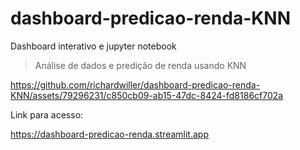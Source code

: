 # dashboard-predicao-renda-KNN
Dashboard interativo e jupyter notebook 
> Análise de dados e predição de renda usando KNN


https://github.com/richardwiller/dashboard-predicao-renda-KNN/assets/79296231/c850cb09-ab15-47dc-8424-fd8186cf702a

Link para acesso:

<https://dashboard-predicao-renda.streamlit.app>

